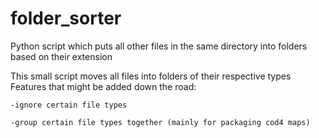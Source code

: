# folder_sorter
Python script which puts all other files in the same directory into folders based on their extension

This small script moves all files into folders of their respective types
Features that might be added down the road:
	
	-ignore certain file types
	
	-group certain file types together (mainly for packaging cod4 maps)
